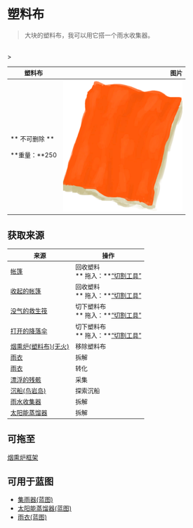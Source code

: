 # 塑料布  
> 大块的塑料布，我可以用它搭一个雨水收集器。  
<br>  
>   
  
  塑料布  |   图片   
 ----  |  ----:   
 ** 不可删除 **<br><br>**重量：**250  |  <img decoding="async" src="Sprite/plastic sheet.png" href="a.md" style="max-width:300px;max-height:300px;">   
  
## 获取来源  
来源  |  操作  
----  |  ----  
[帐篷](TentDeployed.md)  |  回收塑料<br>** 拖入：**[“切割工具”](tag_Cutter.md)  
[收起的帐篷](TentPacked.md)  |  回收塑料<br>** 拖入：**[“切割工具”](tag_Cutter.md)  
[没气的救生筏](LifeRaftDeflated.md)  |  切下塑料布<br>** 拖入：**[“切割工具”](tag_Cutter.md)  
[打开的降落伞](ParachuteDeployed.md)  |  切下塑料布<br>** 拖入：**[“切割工具”](tag_Cutter.md)  
[烟熏炉(塑料布)(无火)](SmokerNoFirePlastic.md)  |  移除塑料布  
[雨衣](Raincoat.md)  |  拆解  
[雨衣](Raincoat.md)  |  转化  
[漂浮的残骸](FloatingDebris.md)  |  采集  
[沉船(鸟岩岛)](Shipwreck.md)  |  探索沉船  
[雨水收集器](RainCatcher.md)  |  拆解  
[太阳能蒸馏器](SolarStill.md)  |  拆解  
## 可拖至  
[烟熏炉框架](SmokerFrame.md)  
## 可用于蓝图  
- [集雨器(蓝图)](Bp_Raincatcher.md)  
- [太阳能蒸馏器(蓝图)](Bp_SolarStill.md)  
- [雨衣(蓝图)](Bp_Raincoat.md)  
  
  


<script>document.title="塑料布 - 卡牌生存百科 Card Survival Wiki";</script>